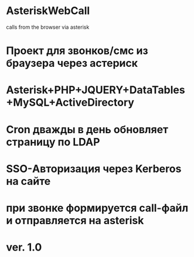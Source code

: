 # AsteriskWebCall
calls from the browser via asterisk
# Проект для звонков/смс из браузера через астериск 
# 
# Asterisk+PHP+JQUERY+DataTables+MySQL+ActiveDirectory
# Cron дважды в день обновляет страницу по LDAP
# SSO-Авторизация через Kerberos на сайте
# при звонке формируется call-файл и отправляется на asterisk
#
#
# ver. 1.0
